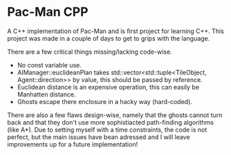 # Pac-Man CPP
A C++ implementation of Pac-Man and is first project for learning C++. This project was made in a couple of days to get to grips with the language.

There are a few critical things missing/lacking code-wise.
   - No const variable use.
   - AIManager::euclideanPlan takes  std::vector<std::tuple<TileObject, Agent::direction>> by value, this should be passed by reference.
   - Euclidean distance is an expensive operation, this can easily be Manhatten distance.
   - Ghosts escape there enclosure in a hacky way (hard-coded).
   
There are also a few flaws design-wise, namely that the ghosts cannot turn back and that they don't use more sophistiacted path-finding algorithms (like A*).
Due to setting myself with a time constraints, the code is not perfect, but the main issues have bean adressed and I will leave improvements up for a future implementation!
